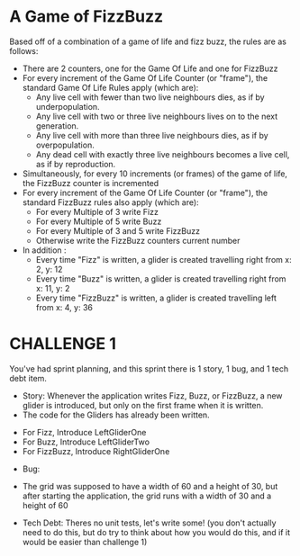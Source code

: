 # A Game of FizzBuzz

Based off of a combination of a game of life and fizz buzz, the rules are as follows: 
 - There are 2 counters, one for the Game Of Life and one for FizzBuzz 
 - For every increment of the Game Of Life Counter (or "frame"), the standard Game Of Life Rules apply (which are): 
   + Any live cell with fewer than two live neighbours dies, as if by underpopulation.
   + Any live cell with two or three live neighbours lives on to the next generation.
   + Any live cell with more than three live neighbours dies, as if by overpopulation.
   + Any dead cell with exactly three live neighbours becomes a live cell, as if by reproduction.
 - Simultaneously, for every 10 increments (or frames) of the game of life, the FizzBuzz counter is incremented
 - For every increment of the Game Of Life Counter (or "frame"), the standard FizzBuzz rules also apply (which are): 
   + For every Multiple of 3 write Fizz 
   + For every Multiple of 5 write Buzz 
   + For every Multiple of 3 and 5 write FizzBuzz
   + Otherwise write the FizzBuzz counters current number
 - In addition : 
   + Every time "Fizz" is written, a glider is created travelling right from x: 2, y: 12
   + Every time "Buzz" is written, a glider is created travelling right from x: 11, y: 2
   + Every time "FizzBuzz" is written, a glider is created travelling left from x: 4, y: 36

# CHALLENGE 1
You've had sprint planning, and this sprint there is 1 story, 1 bug, and 1 tech debt item. 

 - Story: Whenever the application writes Fizz, Buzz, or FizzBuzz, a new glider is introduced, but only on the first frame when it is written. 
 - The code for the Gliders has already been written. 
  + For Fizz, Introduce LeftGliderOne
  + For Buzz, Introduce LeftGliderTwo
  + For FizzBuzz, Introduce RightGliderOne

 - Bug: 
  + The grid was supposed to have a width of 60 and a height of 30, but after starting the application, the grid runs with a width of 30 and a height of 60

- Tech Debt: Theres no unit tests, let's write some! 
(you don't actually need to do this, but do try to think about how you would do this, and if it would be easier than challenge 1)
